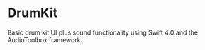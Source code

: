 # DrumKit
Basic drum kit UI plus sound functionality using Swift 4.0 and the AudioToolbox framework. 
